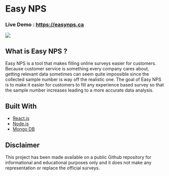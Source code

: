 # Easy NPS

### Live Demo : https://easynps.ca
[![](https://gcdn.pbrd.co/images/UjiMxQcgDetK.png?o=1)](https://easynps.ca)

## What is Easy NPS ?
Easy NPS is a tool that makes filling online surveys easier for customers. Because customer service is something every company cares about, getting relevant data sometimes can seem quite impossible since the collected sample number is way off the realistic one. The goal of Easy NPS is to make it easier for customers to fill any experience based survey so that the sample number increases leading to a more accurate data analysis.

## Built With
- [React.js](https://reactjs.org/)
- [Node.js](https://nodejs.org/en/)
- [Mongo DB](https://www.mongodb.com/)

## Disclaimer
This project has been made available on a public Github repository for informational and educational purposes only and it does not make any representation or replace the official surveys.

